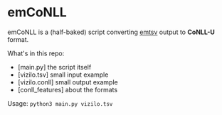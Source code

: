 # emCoNLL

emCoNLL is a (half-baked) script converting [emtsv](https://github.com/dlt-rilmta/emtsv) output to **CoNLL-U** format.

What's in this repo:

* [main.py] the script itself
* [vizilo.tsv] small input example
* [vizilo.conll] small output example
* [conll_features] about the formats

Usage:
`python3 main.py vizilo.tsv`

